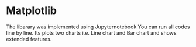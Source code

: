 # Matplotlib
The libarary was implemented using Jupyternotebook
You can run all codes line by line. 
Its plots two charts i.e. Line chart and Bar chart and shows extended features. 

